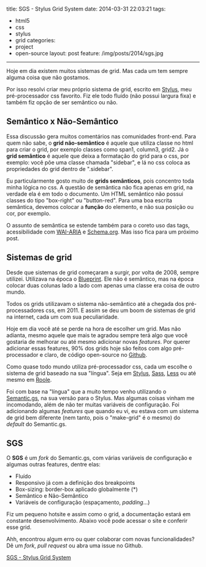 title: SGS - Stylus Grid System
date: 2014-03-31 22:03:21
tags: 
- html5
- css
- stylus
- grid
categories: 
- project
- open-source
layout: post
feature: /img/posts/2014/sgs.jpg
---

Hoje em dia existem muitos sistemas de grid. Mas cada um tem sempre alguma coisa que não gostamos.

<!-- more -->

Por isso resolvi criar meu próprio sistema de grid, escrito em [Stylus](http://learnboost.github.io/stylus/), meu pré-processador css favorito. Fiz ele todo fluído (não possui largura fixa) e também fiz opção de ser semântico ou não.

## Semântico x Não-Semântico

Essa discussão gera muitos comentários nas comunidades front-end. Para quem não sabe, o **grid não-semântico** é aquele que utiliza classe no html para criar o grid, por exemplo classes como span1, column3, grid2. Já o **grid semântico** é aquele que deixa a formatação do grid para o css, por exemplo: você põe uma classe chamada "sidebar", e lá no css coloca as propriedades do grid dentro de ".sidebar".

Eu particularmente gosto muito de **grids semânticos**, pois concentro toda minha lógica no css. A questão de semântica não fica apenas em grid, na verdade ela é em todo o documento. Um HTML semântico não possui classes do tipo "box-right" ou "button-red". Para uma boa escrita semântica, devemos colocar a **função** do elemento, e não sua posição ou cor, por exemplo.

O assunto de semântica se estende também para o coreto uso das tags, acessibilidade com [WAI-ARIA](http://www.w3.org/WAI/intro/aria) e [Schema.org](https://schema.org/). Mas isso fica para um próximo post.

## Sistemas de grid

Desde que sistemas de grid começaram a surgir, por volta de 2008, sempre utilizei. Utilizava na época o [Blueprint](http://www.blueprintcss.org/). Ele não é semântico, mas na época colocar duas colunas lado a lado com apenas uma classe era coisa de outro mundo.

Todos os grids utilizavam o sistema não-semântico até a chegada dos pré-processadores css, em 2011. E assim se deu um boom de sistemas de grid na internet, cada um com sua peculiaridade.

Hoje em dia você até se perde na hora de escolher um grid. Mas não adianta, mesmo aquele que mais te agradou sempre terá algo que você gostaria de melhorar ou até mesmo adicionar novas *features*. Por querer adicionar essas features, 90% dos grids hoje são feitos com algo pré-processador e claro, de código open-source no [Github](https://github.com).

Como quase todo mundo utiliza pré-processador css, cada um escolhe o sistema de grid baseado na sua "língua". Seja em [Stylus](http://learnboost.github.io/stylus/), [Sass](http://sass-lang.com/), [Less](http://lesscss.org/) ou até mesmo em [Roole](http://roole.org/).

Foi com base na "língua" que a muito tempo venho utilizando o [Semantic.gs](http://semantic.gs), na sua versão para o Stylus. Mas algumas coisas vinham me incomodando, além de não ter muitas variáveis de configuração. Foi adicionando algumas *features* que quando eu vi, eu estava com um sistema de grid bem diferente (nem tanto, pois o "make-grid" é o mesmo) do *default* do Semantic.gs.

## SGS

O **SGS** é um *fork* do Semantic.gs, com várias variáveis de configuração e algumas outras features, dentre elas:

- Fluído
- Responsivo já com a definição dos breakpoints
- Box-sizing: border-box aplicado globalmente (*)
- Semântico e Não-Semântico
- Variáveis de configuração (espaçamento, *padding*...)


Fiz um pequeno hotsite e assim como o grid, a documentação estará em constante desenvolvimento. Abaixo você pode acessar o site e conferir esse grid.

Ahh, encontrou algum erro ou quer colaborar com novas funcionalidades? Dê um *fork*, *pull request* ou abra uma issue no Github.

<a href="http://diogomoretti.github.io/sgs/" class="btn btn-info"><i class="fa fa-share"></i>SGS - Stylus Grid System</a>